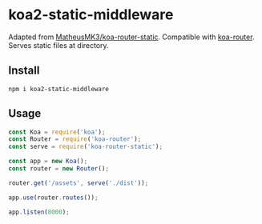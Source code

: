 # koa2-static-middleware

Adapted from [MatheusMK3/koa-router-static](https://github.com/MatheusMK3/koa-router-static/blob/master/index.js). Compatible with [koa-router](https://github.com/alexmingoia/koa-router). Serves static files at directory.

## Install

`npm i koa2-static-middleware`

## Usage

```javascript
const Koa = require('koa');
const Router = require('koa-router');
const serve = require('koa-router-static');

const app = new Koa();
const router = new Router();

router.get('/assets', serve('./dist'));

app.use(router.routes());

app.listen(8000);
```
